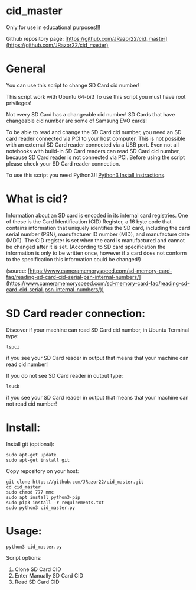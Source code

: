 # cid_master

Only for use in educational purposes!!!

Github repository page: [https://github.com/JRazor22/cid_master](https://github.com/JRazor22/cid_master)

# General 
You can use this script to change SD Card cid number!

This script work with Ubuntu 64-bit! To use this script you must have root privileges!

Not every SD Card has a changeable cid number! SD Cards that have changeable cid number are some of Samsung EVO cards!

To be able to read and change the SD Card cid number, you need an SD card reader connected via PCI to your host computer. This is not possible with an external SD Card reader connected via a USB port. Even not all notebooks with build-in SD Card readers can read SD Card cid number, because SD Card reader is not connected via PCI. Before using the script please check your SD Card reader connection.

To use this script you need Python3!! [Python3 Install instractions](https://docs.python-guide.org/starting/install3/linux/).
# What is cid?

Information about an SD card is encoded in its internal card registries. One of these is the Card Identification (CID) Register, a 16 byte code that contains information that uniquely identifies the SD card, including the card serial number (PSN), manufacturer ID number (MID), and manufacture date (MDT). The CID register is set when the card is manufactured and cannot be changed after it is set. (According to SD card specification the information is only to be written once, however if a card does not conform to the specification this information could be changed!)

(source: [https://www.cameramemoryspeed.com/sd-memory-card-faq/reading-sd-card-cid-serial-psn-internal-numbers/](https://www.cameramemoryspeed.com/sd-memory-card-faq/reading-sd-card-cid-serial-psn-internal-numbers/))

# SD Card reader connection:
Discover if your machine can read SD Card cid number, in Ubuntu Terminal type:
```
lspci
```
if you see your SD Card reader in output that means that your machine can read cid number!

If you do not see SD Card reader in output type:
```
lsusb
```
if you see your SD Card reader in output that means that your machine can not read cid number!


# Install:
Install git (optional):
```
sudo apt-get update
sudo apt-get install git
```
Copy repository on your host:
```
git clone https://github.com/JRazor22/cid_master.git
cd cid_master
sudo chmod 777 mmc
sudo apt install python3-pip
sudo pip3 install -r requirements.txt
sudo python3 cid_master.py
```
# Usage:
```
python3 cid_master.py
```
Script options:
   1. Clone SD Card CID
   2. Enter Manually SD Card CID
   3. Read SD Card CID


